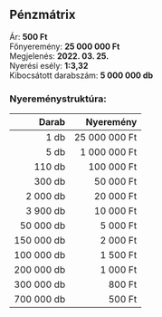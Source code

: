 ## Pénzmátrix

Ár: **500 Ft**<br/>
Főnyeremény: **25 000 000 Ft**<br/>
Megjelenés: **2022. 03. 25.**<br/>
Nyerési esély: **1:3,32**<br/>
Kibocsátott darabszám: **5 000 000 db**<br/>

### Nyereménystruktúra:
Darab|Nyeremény
---:|---:
1 db|25 000 000 Ft
5 db|1 000 000 Ft
110 db|100 000 Ft
300 db|50 000 Ft
2 000 db|20 000 Ft
3 900 db|10 000 Ft
50 000 db|5 000 Ft
150 000 db|2 000 Ft
100 000 db|1 500 Ft
200 000 db|1 000 Ft
300 000 db|800 Ft
700 000 db|500 Ft
